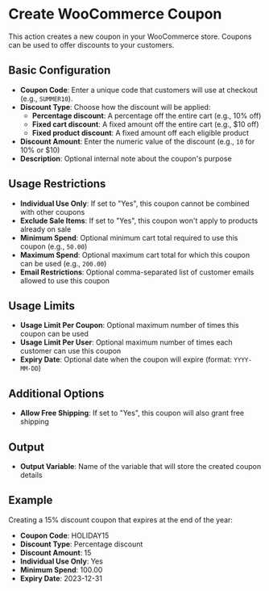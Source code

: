 # Create WooCommerce Coupon

This action creates a new coupon in your WooCommerce store. Coupons can be used to offer discounts to your customers.

## Basic Configuration

- **Coupon Code**: Enter a unique code that customers will use at checkout (e.g., `SUMMER10`).
- **Discount Type**: Choose how the discount will be applied:
  - **Percentage discount**: A percentage off the entire cart (e.g., 10% off)
  - **Fixed cart discount**: A fixed amount off the entire cart (e.g., $10 off)
  - **Fixed product discount**: A fixed amount off each eligible product
- **Discount Amount**: Enter the numeric value of the discount (e.g., `10` for 10% or $10)
- **Description**: Optional internal note about the coupon's purpose

## Usage Restrictions

- **Individual Use Only**: If set to "Yes", this coupon cannot be combined with other coupons
- **Exclude Sale Items**: If set to "Yes", this coupon won't apply to products already on sale
- **Minimum Spend**: Optional minimum cart total required to use this coupon (e.g., `50.00`)
- **Maximum Spend**: Optional maximum cart total for which this coupon can be used (e.g., `200.00`)
- **Email Restrictions**: Optional comma-separated list of customer emails allowed to use this coupon

## Usage Limits

- **Usage Limit Per Coupon**: Optional maximum number of times this coupon can be used
- **Usage Limit Per User**: Optional maximum number of times each customer can use this coupon
- **Expiry Date**: Optional date when the coupon will expire (format: `YYYY-MM-DD`)

## Additional Options

- **Allow Free Shipping**: If set to "Yes", this coupon will also grant free shipping

## Output

- **Output Variable**: Name of the variable that will store the created coupon details

## Example

Creating a 15% discount coupon that expires at the end of the year:
- **Coupon Code**: HOLIDAY15
- **Discount Type**: Percentage discount
- **Discount Amount**: 15
- **Individual Use Only**: Yes
- **Minimum Spend**: 100.00
- **Expiry Date**: 2023-12-31